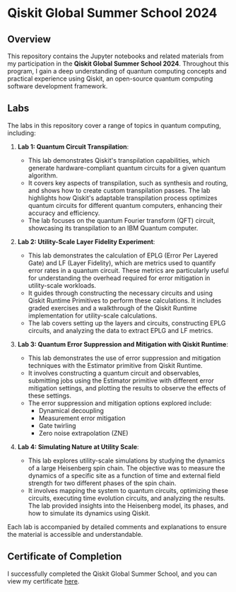 # Qiskit Global Summer School 2024

## Overview

This repository contains the Jupyter notebooks and related materials from my participation in the **Qiskit Global Summer School 2024**. Throughout this program, I gain a deep understanding of quantum computing concepts and practical experience using Qiskit, an open-source quantum computing software development framework.

## Labs

The labs in this repository cover a range of topics in quantum computing, including:

1. **Lab 1: Quantum Circuit Transpilation**:
   - This lab demonstrates Qiskit's transpilation capabilities, which generate hardware-compliant quantum circuits for a given quantum algorithm.
   - It covers key aspects of transpilation, such as synthesis and routing, and shows how to create custom transpilation passes. The lab highlights how Qiskit's adaptable transpilation process optimizes quantum circuits for different quantum computers, enhancing their accuracy and efficiency.
   - The lab focuses on the quantum Fourier transform (QFT) circuit, showcasing its transpilation to an IBM Quantum computer.

2. **Lab 2: Utility-Scale Layer Fidelity Experiment**:
   - This lab demonstrates the calculation of EPLG (Error Per Layered Gate) and LF (Layer Fidelity), which are metrics used to quantify error rates in a quantum circuit. These metrics are particularly useful for understanding the overhead required for error mitigation in utility-scale workloads.
   - It guides through constructing the necessary circuits and using Qiskit Runtime Primitives to perform these calculations. It includes graded exercises and a walkthrough of the Qiskit Runtime implementation for utility-scale calculations.
   - The lab covers setting up the layers and circuits, constructing EPLG circuits, and analyzing the data to extract EPLG and LF metrics.

3. **Lab 3: Quantum Error Suppression and Mitigation with Qiskit Runtime**:
   - This lab demonstrates the use of error suppression and mitigation techniques with the Estimator primitive from Qiskit Runtime.
   - It involves constructing a quantum circuit and observables, submitting jobs using the Estimator primitive with different error mitigation settings, and plotting the results to observe the effects of these settings.
   - The error suppression and mitigation options explored include:
     - Dynamical decoupling
     - Measurement error mitigation
     - Gate twirling
     - Zero noise extrapolation (ZNE)

4. **Lab 4: Simulating Nature at Utility Scale**:
   - This lab explores utility-scale simulations by studying the dynamics of a large Heisenberg spin chain. The objective was to measure the dynamics of a specific site as a function of time and external field strength for two different phases of the spin chain.
   - It involves mapping the system to quantum circuits, optimizing these circuits, executing time evolution circuits, and analyzing the results. The lab provided insights into the Heisenberg model, its phases, and how to simulate its dynamics using Qiskit.

Each lab is accompanied by detailed comments and explanations to ensure the material is accessible and understandable.

## Certificate of Completion

I successfully completed the Qiskit Global Summer School, and you can view my certificate [here](https://www.credly.com/badges/93a9778b-567b-456b-9b66-c7f26323a1fa/public_url).

